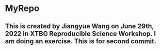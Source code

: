 # MyRepo
## This is created by Jiangyue Wang on June 29th, 2022 in XTBG Reproducible Science Workshop. I am doing an exercise. This is for second commit.